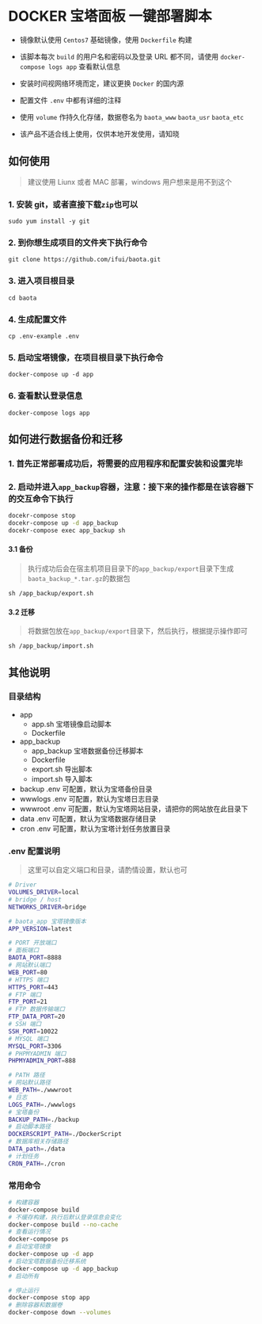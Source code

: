 # DOCKER 宝塔面板 一键部署脚本

- 镜像默认使用 `Centos7` 基础镜像，使用 `Dockerfile` 构建

- 该脚本每次 `build` 的用户名和密码以及登录 URL 都不同，请使用 `docker-compose logs app` 查看默认信息

- 安装时间视网络环境而定，建议更换 `Docker` 的国内源

- 配置文件 `.env` 中都有详细的注释

- 使用 `volume` 作持久化存储，数据卷名为 `baota_www` `baota_usr` `baota_etc`

- 该产品不适合线上使用，仅供本地开发使用，请知晓

## 如何使用

> 建议使用 Liunx 或者 MAC 部署，windows 用户想来是用不到这个

### 1. 安装 git，或者直接下载`zip`也可以

`sudo yum install -y git`

### 2. 到你想生成项目的文件夹下执行命令

`git clone https://github.com/ifui/baota.git`

### 3. 进入项目根目录

`cd baota`

### 4. 生成配置文件

`cp .env-example .env`

### 5. 启动宝塔镜像，在项目根目录下执行命令

`docker-compose up -d app`

### 6. 查看默认登录信息

`docker-compose logs app`

## 如何进行数据备份和迁移

### 1. 首先正常部署成功后，将需要的应用程序和配置安装和设置完毕

### 2. 启动并进入`app_backup`容器，注意：接下来的操作都是在该容器下的交互命令下执行

```bash
docekr-compose stop
docekr-compose up -d app_backup
docekr-compose exec app_backup sh
```

#### 3.1 备份

> 执行成功后会在宿主机项目目录下的`app_backup/export`目录下生成`baota_backup_*.tar.gz`的数据包

`sh /app_backup/export.sh`

#### 3.2 迁移

> 将数据包放在`app_backup/export`目录下，然后执行，根据提示操作即可

`sh /app_backup/import.sh`

## 其他说明

### 目录结构

- app
  - app.sh 宝塔镜像启动脚本
  - Dockerfile
- app_backup
  - app_backup 宝塔数据备份迁移脚本
  - Dockerfile
  - export.sh 导出脚本
  - import.sh 导入脚本
- backup .env 可配置，默认为宝塔备份目录
- wwwlogs .env 可配置，默认为宝塔日志目录
- wwwroot .env 可配置，默认为宝塔网站目录，请把你的网站放在此目录下
- data .env 可配置，默认为宝塔数据存储目录
- cron .env 可配置，默认为宝塔计划任务放置目录

### .env 配置说明

> 这里可以自定义端口和目录，请酌情设置，默认也可

```bash
# Driver
VOLUMES_DRIVER=local
# bridge / host
NETWORKS_DRIVER=bridge

# baota_app 宝塔镜像版本
APP_VERSION=latest

# PORT 开放端口
# 面板端口
BAOTA_PORT=8888
# 网站默认端口
WEB_PORT=80
# HTTPS 端口
HTTPS_PORT=443
# FTP 端口
FTP_PORT=21
# FTP 数据传输端口
FTP_DATA_PORT=20
# SSH 端口
SSH_PORT=10022
# MYSQL 端口
MYSQL_PORT=3306
# PHPMYADMIN 端口
PHPMYADMIN_PORT=888

# PATH 路径
# 网站默认路径
WEB_PATH=./wwwroot
# 日志
LOGS_PATH=./wwwlogs
# 宝塔备份
BACKUP_PATH=./backup
# 启动脚本路径
DOCKERSCRIPT_PATH=./DockerScript
# 数据库相关存储路径
DATA_path=./data
# 计划任务
CRON_PATH=./cron
```

### 常用命令

```bash
# 构建容器
docker-compose build
# 不缓存构建，执行后默认登录信息会变化
docker-compose build --no-cache
# 查看运行情况
docker-compose ps
# 启动宝塔镜像
docker-compose up -d app
# 启动宝塔数据备份迁移系统
docker-compose up -d app_backup
# 启动所有

# 停止运行
docker-compose stop app
# 删除容器和数据卷
docker-compose down --volumes
```
